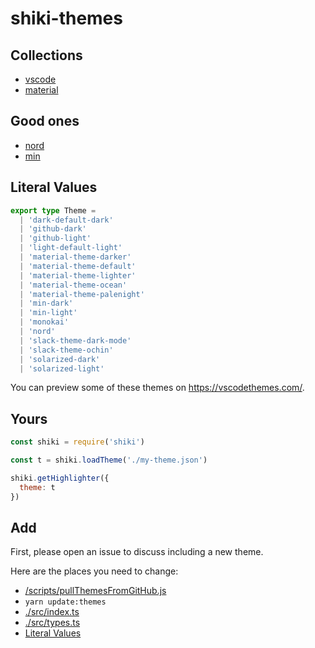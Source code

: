 # shiki-themes

## Collections

- [vscode](https://github.com/Microsoft/vscode/tree/master/extensions)
- [material](https://github.com/equinusocio/vsc-material-theme)

## Good ones

- [nord](https://github.com/arcticicestudio/nord-visual-studio-code)
- [min](https://github.com/misolori/min-theme)

## Literal Values

```ts
export type Theme =
  | 'dark-default-dark'
  | 'github-dark'
  | 'github-light'
  | 'light-default-light'
  | 'material-theme-darker'
  | 'material-theme-default'
  | 'material-theme-lighter'
  | 'material-theme-ocean'
  | 'material-theme-palenight'
  | 'min-dark'
  | 'min-light'
  | 'monokai'
  | 'nord'
  | 'slack-theme-dark-mode'
  | 'slack-theme-ochin'
  | 'solarized-dark'
  | 'solarized-light'
```

You can preview some of these themes on https://vscodethemes.com/.

## Yours

```js
const shiki = require('shiki')

const t = shiki.loadTheme('./my-theme.json')

shiki.getHighlighter({
  theme: t
})
```

## Add

First, please open an issue to discuss including a new theme.

Here are the places you need to change:

- [/scripts/pullThemesFromGitHub.js](/scripts/pullThemesFromGitHub.js)
- `yarn update:themes`
- [./src/index.ts](./src/index.ts)
- [./src/types.ts](./src/types.ts)
- [Literal Values](./README.md#literal-values)
